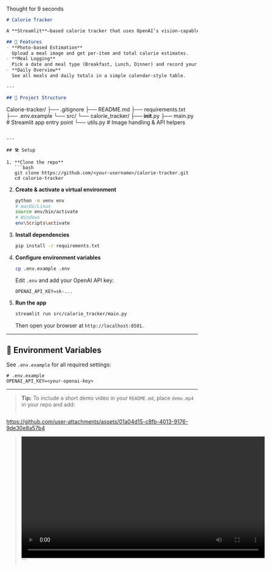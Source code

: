 Thought for 9 seconds


```markdown
# Calorie Tracker

A **Streamlit**–based calorie tracker that uses OpenAI’s vision-capable GPT model to estimate calories from meal photos.

## 🚀 Features
- **Photo-based Estimation**  
  Upload a meal image and get per-item and total calorie estimates.
- **Meal Logging**  
  Pick a date and meal type (Breakfast, Lunch, Dinner) and record your estimates.
- **Daily Overview**  
  See all meals and daily totals in a simple calendar-style table.

---

## 📂 Project Structure

```

Calorie-tracker/
├── .gitignore
├── README.md
├── requirements.txt
├── .env.example
└── src/
└── calorie\_tracker/
├── **init**.py
├── main.py       # Streamlit app entry point
└── utils.py      # Image handling & API helpers

````

---

## 🛠️ Setup

1. **Clone the repo**  
   ```bash
   git clone https://github.com/<your-username>/calorie-tracker.git
   cd calorie-tracker
````

2. **Create & activate a virtual environment**

   ```bash
   python -m venv env
   # macOS/Linux
   source env/bin/activate
   # Windows
   env\Scripts\activate
   ```

3. **Install dependencies**

   ```bash
   pip install -r requirements.txt
   ```

4. **Configure environment variables**

   ```bash
   cp .env.example .env
   ```

   Edit `.env` and add your OpenAI API key:

   ```
   OPENAI_API_KEY=sk-...
   ```

5. **Run the app**

   ```bash
   streamlit run src/calorie_tracker/main.py
   ```

   Then open your browser at `http://localhost:8501`.

---

## 📖 Environment Variables

See `.env.example` for all required settings:

```
# .env.example
OPENAI_API_KEY=<your-openai-key>
```

---

> **Tip:** To include a short demo video in your `README.md`, place `demo.mp4` in your repo and add:
>
> ```html

https://github.com/user-attachments/assets/01a04d15-c8fb-4013-9176-9de30e8a57b4


> <video width="640" controls>
>   <source src="demo.mp4" type="video/mp4">
>   Your browser does not support the video tag.
> </video>
> ```

```
```
